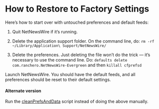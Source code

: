 # How to Restore to Factory Settings

Here’s how to start over with untouched preferences and default feeds:

1. Quit NetNewsWire if it’s running.

2. Delete the application support folder. On the command line, do: `rm -rf ~/Library/Application\ Support/NetNewsWire/`

3. Delete the preferences. Just deleting the file won’t do the trick — it’s necessary to use the command line. Do: `defaults delete com.ranchero.NetNewsWire-Evergreen` and then `killall cfprefsd`

Launch NetNewsWire. You should have the default feeds, and all preferences should be reset to their default settings.

#### Alternate version

Run the [cleanPrefsAndData](../cleanPrefsAndData) script instead of doing the above manually.
